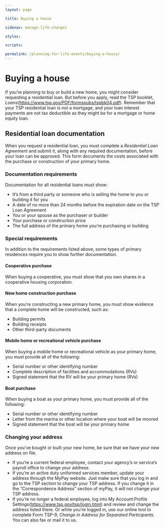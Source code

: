 ```yaml
---
layout: page

title: Buying a house

sidenav: manage-life-changes

styles:

scripts:

permalink: /planning-for-life-events/buying-a-house/
---
```


# Buying a house

If you’re planning to buy or build a new home, you might consider requesting a residential loan. But before you apply, read the TSP booklet, *Loans*(https://www.tsp.gov/PDF/formspubs/tspbk04.pdf). Remember that your TSP residential loan is not a mortgage, and your loan interest payments are not tax deductible as they might be for a mortgage or home equity loan.

## Residential loan documentation

When you request a residential loan, you must complete a *Residential Loan Agreement* and submit it, along with any required documentation, before your loan can be approved. This form documents the costs associated with the purchase or construction of your primary home.

### Documentation requirements
Documentation for all residential loans must show:
+ It’s from a third party or someone who is selling the home to you or building it for you
+ A date of no more than 24 months before the expiration date on the TSP Loan Agreement
+ You or your spouse as the purchaser or builder
+ Your purchase or construction price
+ The full address of the primary home you’re purchasing or building

### Special requirements
In addition to the requirements listed above, some types of primary residences require you to show further documentation. 
 
#### Cooperative purchase
When buying a cooperative, you must show that you own shares in a cooperative housing corporation.

#### New home construction purchase
When you’re constructing a new primary home, you must show evidence that a complete home will be constructed, such as:
+ Building permits
+ Building receipts
+ Other third-party documents

#### Mobile home or recreational vehicle purchase
When buying a mobile home or recreational vehicle as your primary home, you must provide all of the following:
+ Serial number or other identifying number
+ Complete description of facilities and accommodations (RVs)
+ Signed statement that the RV will be your primary home (RVs)

#### Boat purchase
When buying a boat as your primary home, you must provide all of the following:
+ Serial number or other identifying number
+ Letter from the marina or other location where your boat will be moored
+ Signed statement that the boat will be your primary home

### Changing your address
Once you’ve bought or built your new home, be sure that we have your new address on file. 
+ If you’re a current federal employee, contact your agency’s or service’s payroll office to change your address. 
+ If you’re an active duty uniformed services member, update your address through the MyPay website. Just make sure that you log in and go to the TSP section to change your TSP address. If you change it in the “Correspondence Address” section of myPay, it will not change your TSP address.
+ If you’re no longer a federal employee, log into My Account:Profile Settings(https://www.tsp.gov/tsp/login.html) and review and change the address listed there. Or while you’re logged in, use our online tool to complete Form TSP-9, *Change in Address for Separated Participants.* You can also fax or mail it to us.




<!-- CONTENT END -->
